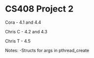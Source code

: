 # CS408 Project 2

Cora      -   4.1 and 4.4

Chris C   -   4.2 and 4.3

Chris T   -   4.5

Notes:
-Structs for args in pthread_create